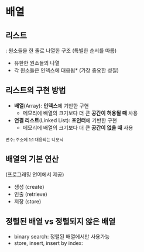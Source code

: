 # 배열

## 리스트

: 원소들을 한 줄로 나열한 구조 (특별한 순서를 따름)

- 유한한 원소들의 나열
- 각 원소들은 인덱스에 대응됨* (가장 중요한 성질)

## 리스트의 구현 방법

- **배열**(Array): **인덱스**에 기반한 구현
    - 메모리에 배열의 크기보다 더 큰 **공간이 허용될 때** 사용
- **연결 리스트**(Linked List): **포인터**에 기반한 구현
    - 메모리에 배열의 크기보다 더 큰 **공간이 없을 때** 사용

<sub>변수: 주소에 1:1 대응되는 니모닉</sub>

## 배열의 기본 연산

(프로그래밍 언어에서 제공)
- 생성 (create)
- 인출 (retrieve)
- 저장 (store)

## 정렬된 배열 vs 정렬되지 않은 배열

- binary search: 정렬된 배열에서만 사용가능
- store, insert, insert by index:
